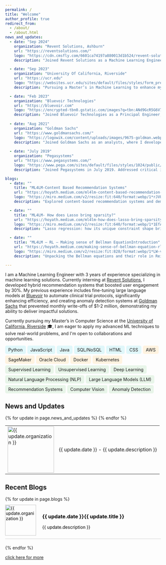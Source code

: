 ```yaml
---
permalink: /
title: "Welcome"
author_profile: true
redirect_from: 
  - /about/
  - /about.html
news_and_updates:
  - date: "Sep 2024"
    organization: "Revent Solutions, Ashburn"
    url: "https://reventsolutions.com/"
    logo: "https://cdn.cmsfly.com/6601ca74197a880013d1b524/revent-solutions-logos-2-PD5-zQ.png"
    description: "Joined Revent Solutions as a Machine Learning Engineer Intern, where I developed and deployed a hybrid recommendation system that increased user engagement by 30% and article click-through rates by 25%, while handling the entire project lifecycle from data scraping to scalable deployment on Oracle Cloud."

  - date: "Sep 2023"
    organization: "University Of California, Riverside"
    url: "https://ucr.edu"
    logo: "https://websites.ucr.edu/sites/default/files/styles/form_preview/public/logo-horizontal-on-white_0.png?itok=C8v1rbQR"
    description: "Pursuing a Master’s in Machine Learning to enhance my industry experience with advanced theoretical and practical knowledge."

  - date: "Feb 2023"
    organization: "Bluevoir Technologies"
    url: "https://bluevoir.com"
    logo: "https://encrypted-tbn0.gstatic.com/images?q=tbn:ANd9GcR5G6V7WktZE2ATFZhEpXvzyiFY70CLzSPR2Q&s"
    description: "Joined Bluevoir Technologies as a Principal Engineer, where I fine-tuned domain-specific LLMs to automate clinical trial protocol generation, reducing creation time by 30% and improving protocol accuracy by 40%. "
  
  - date: "Aug 2021"
    organization: "Goldman Sachs"
    url: "https://www.goldmansachs.com/"
    logo: "https://logowik.com/content/uploads/images/9675-goldman.webp"
    description: "Joined Goldman Sachs as an analysts, where I developed an anomaly detection system that prevented $1-2 million in monthly losses by identifying fraudulent Apple Card transactions, and automated the dispute case process, reducing processing time by 40%."
  
  - date: "July 2019"
    organization: "Pegasystems"
    url: "https://www.pegasystems.com/"
    logo: "https://www.pega.com/sites/default/files/styles/1024/public/media/images/2021-10/pega-logo-horiztonal-prevcard.png?itok=C5-EphPx"
    description: "Joined Pegasystems in July 2019. Addressed critical issues, preventing major downtime for key clients and avoiding significant revenue losses."

blogs:
  - date: ""
    title: "ML4LM-Content Based Recommendation Systems"
    url: "https://hoyath.medium.com/ml4lm-content-based-recommendation-systems-859c1c601ea1"
    logo: "https://miro.medium.com/v2/resize:fit:640/format:webp/1*rJVUd9vrk527wbcefVJAJw.png"
    description: "Explored content-based recommendation systems and demonstrated how embeddings and cosine similarity can be used to deliver personalized content recommendations."

  - date: ""
    title: "ML4LM- How does Lasso bring sparsity?"
    url: "https://hoyath.medium.com/ml4lm-how-does-lasso-bring-sparsity-29f3efe31ab3"
    logo: "https://miro.medium.com/v2/resize:fit:640/format:webp/1*1EfAhEVm8eW-tAgM8KW-eg.png"
    description: "Lasso regression: how its unique constraint shape brings sparsity by pushing coefficients to zero, simplifying models and fighting overfitting."

  - date: ""
    title: "ML4LM — RL — Making sense of Bellman EquationIntroduction"
    url: "https://hoyath.medium.com/making-sense-of-bellman-equation-rl-ml4lm-cd0e6fcc2098"
    logo: "https://miro.medium.com/v2/resize:fit:828/format:webp/1*LW-v8IKzwgIU-QKKaEfepw.png"
    description: "Unpacking the Bellman equations and their role in Reinforcement Learning"

---
```




I am a Machine Learning Engineer with 3 years of experience specializing in machine learning solutions. Currently interning at [Revent Solutions](https://reventsolutions.com/), I developed hybrid recommendation systems that boosted user engagement by 30%. My previous experience includes fine-tuning large language models at [Bluevoir](https://bluevoir.com/) to automate clinical trial protocols, significantly enhancing efficiency, and creating anomaly detection systems at [Goldman Sachs](https://www.goldmansachs.com/) that prevented monthly write-offs of $1-2 million, demonstrating my ability to deliver impactful solutions.


Currently pursuing my Master’s in Computer Science at the [University of California, Riverside](https://www.ucr.edu/) 🎓, I am eager to apply my advanced ML techniques to solve real-world problems, and I'm open to collaborations and opportunities. 

<div class="skills-container" style="display: flex; flex-wrap: wrap; gap: 5px; font-size: 14px;">
    <!-- Programming Languages & Frameworks -->
    <span class="skill-tag" style="background-color: #e0f7fa; padding: 5px 10px; border-radius: 5px;">Python</span>
    <span class="skill-tag" style="background-color: #e0f7fa; padding: 5px 10px; border-radius: 5px;">JavaScript</span>
    <span class="skill-tag" style="background-color: #e0f7fa; padding: 5px 10px; border-radius: 5px;">Java</span>
    <span class="skill-tag" style="background-color: #e0f7fa; padding: 5px 10px; border-radius: 5px;">SQL/NoSQL</span>
    <span class="skill-tag" style="background-color: #e0f7fa; padding: 5px 10px; border-radius: 5px;">HTML</span>
    <span class="skill-tag" style="background-color: #e0f7fa; padding: 5px 10px; border-radius: 5px;">CSS</span>
    <span class="skill-tag" style="background-color: #fff3e0; padding: 5px 10px; border-radius: 5px;">AWS</span>
    <span class="skill-tag" style="background-color: #fff3e0; padding: 5px 10px; border-radius: 5px;">SageMaker</span>
    <span class="skill-tag" style="background-color: #fff3e0; padding: 5px 10px; border-radius: 5px;">Oracle Cloud</span>
    <span class="skill-tag" style="background-color: #fff3e0; padding: 5px 10px; border-radius: 5px;">Docker</span>
    <span class="skill-tag" style="background-color: #fff3e0; padding: 5px 10px; border-radius: 5px;">Kubernetes</span>
    <span class="skill-tag" style="background-color: #e8f5e9; padding: 5px 10px; border-radius: 5px;">Supervised Learning</span>
    <span class="skill-tag" style="background-color: #e8f5e9; padding: 5px 10px; border-radius: 5px;">Unsupervised Learning</span>
    <span class="skill-tag" style="background-color: #e8f5e9; padding: 5px 10px; border-radius: 5px;">Deep Learning</span>
    <span class="skill-tag" style="background-color: #e8f5e9; padding: 5px 10px; border-radius: 5px;">Natural Language Processing (NLP)</span>
    <span class="skill-tag" style="background-color: #e8f5e9; padding: 5px 10px; border-radius: 5px;">Large Language Models (LLM)</span>
    <span class="skill-tag" style="background-color: #e8f5e9; padding: 5px 10px; border-radius: 5px;">Recommendation Systems</span>
    <span class="skill-tag" style="background-color: #e8f5e9; padding: 5px 10px; border-radius: 5px;">Computer Vision</span>
    <span class="skill-tag" style="background-color: #e8f5e9; padding: 5px 10px; border-radius: 5px;">Anomaly Detection</span>
</div>


## News and Updates

<table style="border-collapse: collapse; width: 100%; border: none;">
  {% for update in page.news_and_updates %}
  <tr>
    <td style="border: none;">
      <a href="{{ update.url }}">
        <img src="{{ update.logo }}" alt="{{ update.organization }}" style="width:150px; height:auto;">
      </a>
    </td>
    <td style="border: none;"> {{ update.date }} - {{ update.description }}</td>
  </tr>
  {% endfor %}
</table>

## Recent Blogs

<div style="width:100%; display: flex; flex-direction: column;">
  {% for update in page.blogs %}
  <div style="margin-bottom: 20px; border-bottom: 1px solid #ccc; padding: 10px 0;">
    <a href="{{ update.url }}" style="text-decoration: none; color: #000;">
      <div style="display: flex; align-items: center;">
        <img src="{{ update.logo }}" alt="{{ update.organization }}" style="width:100px; height:auto; margin-right: 20px;">
        <div>
          <h3>{{ update.date }}{{ update.title }}</h3>
          <p>{{ update.description }}</p>
        </div>
      </div>
    </a>
  </div>
  {% endfor %}
</div>

<a href= "https://hoyathalis.github.io/year-archive/"> click here for more</a>


